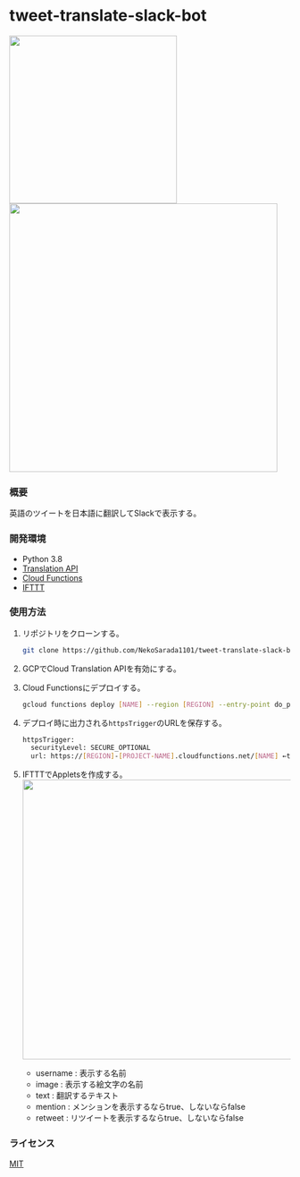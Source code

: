 # tweet-translate-slack-bot

<img width="300" src="https://user-images.githubusercontent.com/46714670/107322576-0f80fa80-6ae8-11eb-89d5-4696084b7351.png"> <img width="480" src="https://user-images.githubusercontent.com/46714670/107322562-05f79280-6ae8-11eb-878b-7c62da600e19.png">

### 概要

英語のツイートを日本語に翻訳してSlackで表示する。

### 開発環境

* Python 3.8
* [Translation API](https://cloud.google.com/translate?hl=ja)
* [Cloud Functions](https://cloud.google.com/functions?hl=ja)
* [IFTTT](https://ifttt.com)

### 使用方法

1. リポジトリをクローンする。
   ```bash
   git clone https://github.com/NekoSarada1101/tweet-translate-slack-bot.git
   ```

2. GCPでCloud Translation APIを有効にする。

3. Cloud Functionsにデプロイする。
    ```bash
    gcloud functions deploy [NAME] --region [REGION] --entry-point do_post --runtime python38 --trigger-http --allow-unauthenticated
    ```

4. デプロイ時に出力される`httpsTrigger`のURLを保存する。
   ```bash
   httpsTrigger:
     securityLevel: SECURE_OPTIONAL
     url: https://[REGION]-[PROJECT-NAME].cloudfunctions.net/[NAME] ←this
   ```

5. IFTTTでAppletsを作成する。  
   <img width="500" src="https://user-images.githubusercontent.com/46714670/124374329-4e9d2b80-dcd5-11eb-8ec6-a6c6b947b1c9.png">

   * username : 表示する名前
   * image : 表示する絵文字の名前
   * text : 翻訳するテキスト
   * mention : メンションを表示するならtrue、しないならfalse
   * retweet : リツイートを表示するならtrue、しないならfalse

### ライセンス

[MIT](https://github.com/NekoSarada1101/tweet-translate-slack-bot/blob/main/LICENSE)
